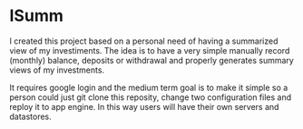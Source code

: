 # ISumm

I created this project based on a personal need of having a summarized view of my investiments. The idea is to have a very simple manually record (monthly) balance, deposits or withdrawal and properly generates summary views of my investments.

It requires google login and the medium term goal is to make it simple so a person could just git clone this reposity, change two configuration files and reploy it to app engine. In this way users will have their own servers and datastores.